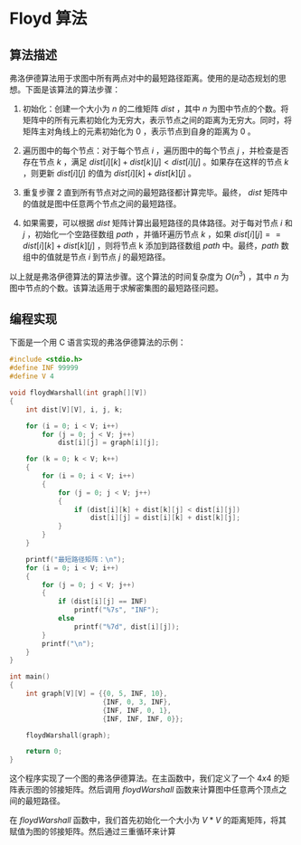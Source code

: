 # Floyd 算法

## 算法描述

弗洛伊德算法用于求图中所有两点对中的最短路径距离。使用的是动态规划的思想。下面是该算法的算法步骤：

1. 初始化：创建一个大小为 $n$ 的二维矩阵 $dist$ ，其中 $n$ 为图中节点的个数。将矩阵中的所有元素初始化为无穷大，表示节点之间的距离为无穷大。同时，将矩阵主对角线上的元素初始化为 $0$ ，表示节点到自身的距离为 $0$ 。

2. 遍历图中的每个节点：对于每个节点 $i$ ，遍历图中的每个节点 $j$ ，并检查是否存在节点 $k$ ，满足 $dist[i][k] + dist[k][j] < dist[i][j]$ 。如果存在这样的节点 $k$ ，则更新 $dist[i][j]$ 的值为 $dist[i][k] + dist[k][j]$ 。

3. 重复步骤 2 直到所有节点对之间的最短路径都计算完毕。最终， $dist$ 矩阵中的值就是图中任意两个节点之间的最短路径。

4. 如果需要，可以根据 $dist$ 矩阵计算出最短路径的具体路径。对于每对节点 $i$ 和 $j$ ，初始化一个空路径数组 $path$ ，并循环遍历节点 $k$ ，如果 $dist[i][j] == dist[i][k] + dist[k][j]$ ，则将节点 k 添加到路径数组 $path$ 中。最终，$path$ 数组中的值就是节点 $i$ 到节点 $j$ 的最短路径。

以上就是弗洛伊德算法的算法步骤。这个算法的时间复杂度为 $O(n^3)$ ，其中 $n$ 为图中节点的个数。该算法适用于求解密集图的最短路径问题。

## 编程实现

下面是一个用 C 语言实现的弗洛伊德算法的示例：

```c
#include <stdio.h>
#define INF 99999
#define V 4

void floydWarshall(int graph[][V])
{
    int dist[V][V], i, j, k;

    for (i = 0; i < V; i++)
        for (j = 0; j < V; j++)
            dist[i][j] = graph[i][j];

    for (k = 0; k < V; k++)
    {
        for (i = 0; i < V; i++)
        {
            for (j = 0; j < V; j++)
            {
                if (dist[i][k] + dist[k][j] < dist[i][j])
                    dist[i][j] = dist[i][k] + dist[k][j];
            }
        }
    }

    printf("最短路径矩阵：\n");
    for (i = 0; i < V; i++)
    {
        for (j = 0; j < V; j++)
        {
            if (dist[i][j] == INF)
                printf("%7s", "INF");
            else
                printf("%7d", dist[i][j]);
        }
        printf("\n");
    }
}

int main()
{
    int graph[V][V] = {{0, 5, INF, 10},
                       {INF, 0, 3, INF},
                       {INF, INF, 0, 1},
                       {INF, INF, INF, 0}};

    floydWarshall(graph);

    return 0;
}
```

这个程序实现了一个图的弗洛伊德算法。在主函数中，我们定义了一个 $4x4$ 的矩阵表示图的邻接矩阵。然后调用 $floydWarshall$ 函数来计算图中任意两个顶点之间的最短路径。

在 $floydWarshall$ 函数中，我们首先初始化一个大小为 $V*V$ 的距离矩阵，将其赋值为图的邻接矩阵。然后通过三重循环来计算
